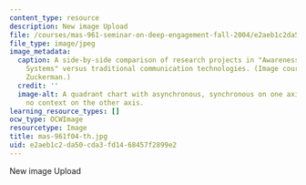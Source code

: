```yaml
---
content_type: resource
description: New image Upload
file: /courses/mas-961-seminar-on-deep-engagement-fall-2004/e2aeb1c2da50cda3fd1468457f2899e2_mas-961f04-th.jpg
file_type: image/jpeg
image_metadata:
  caption: A side-by-side comparison of research projects in "Awareness and Presence
    Systems" versus traditional communication technologies. (Image courtesy of Orit
    Zuckerman.)
  credit: ''
  image-alt: A quadrant chart with asynchronous, synchronous on one axis; and context,
    no context on the other axis.
learning_resource_types: []
ocw_type: OCWImage
resourcetype: Image
title: mas-961f04-th.jpg
uid: e2aeb1c2-da50-cda3-fd14-68457f2899e2
---
```

New image Upload

